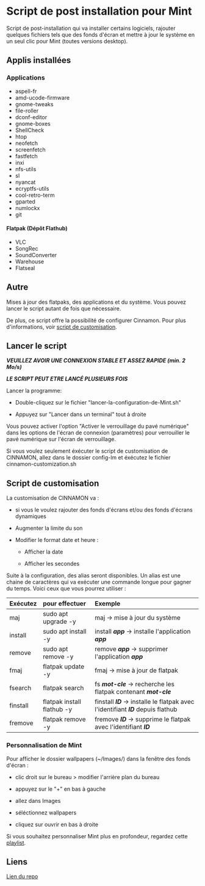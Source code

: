 # Script de post installation pour Mint

Script de post-installation qui va installer certains logiciels, rajouter
quelques fichiers tels que des fonds d'écran et mettre à jour le système en un
seul clic pour Mint (toutes versions desktop).

## Applis installées

### Applications

- aspell-fr
- amd-ucode-firmware
- gnome-tweaks
- file-roller
- dconf-editor
- gnome-boxes
- ShellCheck
- htop
- neofetch
- screenfetch
- fastfetch
- inxi
- nfs-utils
- sl
- nyancat
- ecryptfs-utils
- cool-retro-term
- gparted
- numlockx
- git

#### Flatpak (Dépôt Flathub)

- VLC
- SongRec
- SoundConverter
- Warehouse
- Flatseal

## Autre

Mises à jour des flatpaks, des applications et du système. Vous pouvez lancer le script autant de fois que nécessaire.

De plus, ce script offre la possibilité de configurer Cinnamon. Pour plus d'informations, voir [script de customisation](#script-de-customisation).

## Lancer le script

**_VEUILLEZ AVOIR UNE CONNEXION STABLE ET ASSEZ RAPIDE (min. 2 Mo/s)_**

**_LE SCRIPT PEUT ETRE LANCÉ PLUSIEURS FOIS_**

Lancer la programme:

- Double-cliquez sur le fichier "lancer-la-configuration-de-Mint.sh"

- Appuyez sur "Lancer dans un terminal" tout à droite

Vous pouvez activer l'option "Activer le verrouillage du pavé numérique" dans les options de l'écran de connexion (paramètres) pour verrouiller le pavé numérique sur l'écran de verrouillage.

Si vous voulez seulement éxécuter le script de customisation de CINNAMON, allez dans le dossier config-lm et éxécutez le fichier cinnamon-customization.sh

## Script de customisation

La customisation de CINNAMON va :

- si vous le voulez rajouter des fonds d'écrans et/ou des fonds d'écrans dynamiques

- Augmenter la limite du son

- Modifier le format date et heure :

  - Afficher la date
  
  - Afficher les secondes

Suite à la configuration, des alias seront disponibles. Un alias est une chaine de caractères qui va exécuter une commande longue pour gagner du temps. Voici ceux que vous pourrez utiliser :

|    Exécutez   |        pour effectuer          |                                      Exemple                                          |
|:--------------|:-------------------------------|:--------------------------------------------------------------------------------------|
|   maj         |   sudo apt upgrade -y          |   maj -> mise à jour du système                                                       |
|   install     |   sudo apt install -y          |   install **_app_** -> installe l'application **_app_**                               |
|   remove      |   sudo apt remove -y           |   remove **_app_** -> supprimer l'application **_app_**                               |
|   fmaj        |   flatpak update -y            |   fmaj -> mise à jour de flatpak                                                      |
|   fsearch     |   flatpak search               |   fs **_mot-cle_** -> recherche les flatpak contenant **_mot-cle_**                   |
|   finstall    |   flatpak install flathub -y   |   finstall **_ID_** -> installe le flatpak avec l'identifiant **_ID_** depuis flathub |
|   fremove     |   flatpak remove -y            |   fremove **_ID_** -> supprime le flatpak avec l'identifiant **_ID_**                 |

### Personnalisation de Mint

Pour afficher le dossier wallpapers (~/Images/) dans la fenêtre des fonds d'écran :

- clic droit sur le bureau > modifier l'arrière plan du bureau

- appuyez sur le "+" en bas à gauche

- allez dans Images

- séléctionnez wallpapers

- cliquez sur ouvrir en bas à droite

Si vous souhaitez personnaliser Mint plus en profondeur, regardez cette [playlist](https://youtube.com/playlist?list=PL-xp5bZmT8148dNSbLTQBhEntfp_HeXfu&si=HTQfktPsC7zkXVnr).

## Liens

[Lien du repo](https://github.com/Loanbrwsk1/FR_Script_de_post_installation_Linux)
